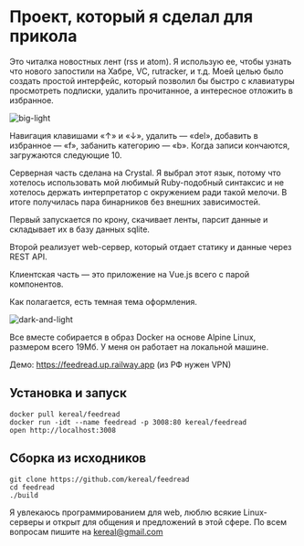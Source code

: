 # Проект, который я сделал для прикола

Это читалка новостных лент (rss и atom). Я использую ее, чтобы узнать что нового запостили на Хабре, VC, rutracker, и т.д. Моей целью было создать простой интерфейс, который позволил бы быстро с клавиатуры просмотреть подписки, удалить прочитанное, а интересное отложить в избранное.

![big-light](https://user-images.githubusercontent.com/2874327/183303390-9437c8d6-9976-4938-82f9-c9b87a8225fa.png)

Навигация клавишами «↑» и «↓», удалить — «del», добавить в избранное — «f», забанить категорию — «b». Когда записи кончаются, загружаются следующие 10.

Серверная часть сделана на Crystal. Я выбрал этот язык, потому что хотелось использовать мой любимый Ruby-подобный синтаксис и не хотелось держать интерпретатор с окружением ради такой мелочи. В итоге получилась пара бинарников без внешних зависимостей.

Первый запускается по крону, скачивает ленты, парсит данные и складывает их в базу данных sqlite.

Второй реализует web-сервер, который отдает статику и данные через REST API.

Клиентская часть — это приложение на Vue.js всего с парой компонентов.

Как полагается, есть темная тема оформления.

![dark-and-light](https://user-images.githubusercontent.com/2874327/183303429-3e359cf5-1adb-412b-a74c-d0ace8d33ecb.png)

Все вместе собирается в образ Docker на основе Alpine Linux, размером всего 19Мб. У меня он работает на локальной машине.

Демо: https://feedread.up.railway.app (из РФ нужен VPN)

## Установка и запуск

    docker pull kereal/feedread
    docker run -idt --name feedread -p 3008:80 kereal/feedread
    open http://localhost:3008

## Сборка из исходников

    git clone https://github.com/kereal/feedread
    cd feedread
    ./build

Я увлекаюсь программированием для web, люблю всякие Linux-серверы и открыт для общения и предложений в этой сфере. По всем вопросам пишите на kereal@gmail.com
